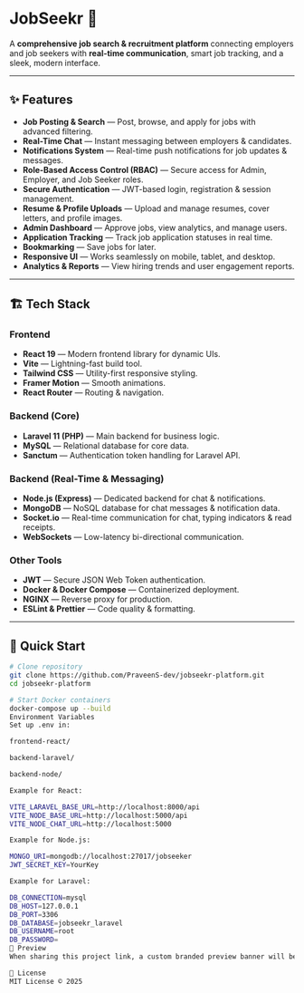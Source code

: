 # JobSeekr 🚀  
A **comprehensive job search & recruitment platform** connecting employers and job seekers with **real-time communication**, smart job tracking, and a sleek, modern interface.

---

## ✨ Features
- **Job Posting & Search** — Post, browse, and apply for jobs with advanced filtering.
- **Real-Time Chat** — Instant messaging between employers & candidates.
- **Notifications System** — Real-time push notifications for job updates & messages.
- **Role-Based Access Control (RBAC)** — Secure access for Admin, Employer, and Job Seeker roles.
- **Secure Authentication** — JWT-based login, registration & session management.
- **Resume & Profile Uploads** — Upload and manage resumes, cover letters, and profile images.
- **Admin Dashboard** — Approve jobs, view analytics, and manage users.
- **Application Tracking** — Track job application statuses in real time.
- **Bookmarking** — Save jobs for later.
- **Responsive UI** — Works seamlessly on mobile, tablet, and desktop.
- **Analytics & Reports** — View hiring trends and user engagement reports.

---

## 🏗️ Tech Stack

### **Frontend**
- **React 19** — Modern frontend library for dynamic UIs.
- **Vite** — Lightning-fast build tool.
- **Tailwind CSS** — Utility-first responsive styling.
- **Framer Motion** — Smooth animations.
- **React Router** — Routing & navigation.

### **Backend (Core)**
- **Laravel 11 (PHP)** — Main backend for business logic.
- **MySQL** — Relational database for core data.
- **Sanctum** — Authentication token handling for Laravel API.

### **Backend (Real-Time & Messaging)**
- **Node.js (Express)** — Dedicated backend for chat & notifications.
- **MongoDB** — NoSQL database for chat messages & notification data.
- **Socket.io** — Real-time communication for chat, typing indicators & read receipts.
- **WebSockets** — Low-latency bi-directional communication.

### **Other Tools**
- **JWT** — Secure JSON Web Token authentication.
- **Docker & Docker Compose** — Containerized deployment.
- **NGINX** — Reverse proxy for production.
- **ESLint & Prettier** — Code quality & formatting.

---

## 🚀 Quick Start

```bash
# Clone repository
git clone https://github.com/PraveenS-dev/jobseekr-platform.git
cd jobseekr-platform

# Start Docker containers
docker-compose up --build
Environment Variables
Set up .env in:

frontend-react/

backend-laravel/

backend-node/

Example for React:

VITE_LARAVEL_BASE_URL=http://localhost:8000/api
VITE_NODE_BASE_URL=http://localhost:5000/api
VITE_NODE_CHAT_URL=http://localhost:5000

Example for Node.js:

MONGO_URI=mongodb://localhost:27017/jobseeker
JWT_SECRET_KEY=YourKey

Example for Laravel:

DB_CONNECTION=mysql
DB_HOST=127.0.0.1
DB_PORT=3306
DB_DATABASE=jobseekr_laravel
DB_USERNAME=root
DB_PASSWORD=
📸 Preview
When sharing this project link, a custom branded preview banner will be shown thanks to Open Graph tags.

📜 License
MIT License © 2025
